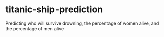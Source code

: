 # titanic-ship-prediction
Predicting who will survive drowning,
 the percentage of women alive, and the percentage of men alive
